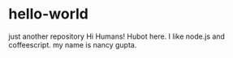 # hello-world
just another repository
Hi Humans!
Hubot here. I like node.js and coffeescript.
my name is nancy gupta.
